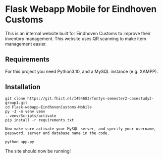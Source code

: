 # Flask Webapp Mobile for Eindhoven Customs
This is an internal website built for Eindhoven Customs to improve their inventory management.
This website uses QR scanning to make item management easier.
## Requirements
For this project you need Python3.10, and a MySQL instance (e.g. XAMPP).
## Installation
```
git clone https://git.fhict.nl/I494683/fontys-semester2-casestudy2-group1.git
cd Flask-webapp-EindhovenCustoms-Mobile
py -3 -m venv venv
. venv/Scripts/activate
pip install -r requirements.txt

Now make sure activate your MySQL server, and specify your username, password, server and database name in the code.

python app.py
```
The site should now be running!